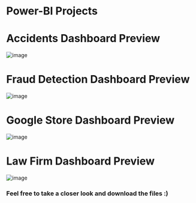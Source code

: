 # Power-BI Projects

# Accidents Dashboard Preview
![image](https://github.com/user-attachments/assets/02384b49-86f5-4dc1-ae61-7e0c749a5c58)

# Fraud Detection Dashboard Preview
![image](https://github.com/user-attachments/assets/979f7f4d-ef28-402a-9d5e-22a793c2cb9f)

# Google Store Dashboard Preview
![image](https://github.com/user-attachments/assets/134b89ac-2c68-486b-8cde-2bdd14fbcf47)

# Law Firm Dashboard Preview
![image](https://github.com/user-attachments/assets/f8654f3d-15bb-4318-af7d-5314d7ca89de)

### Feel free to take a closer look and download the files :)
